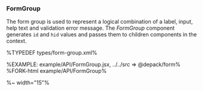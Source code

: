 ### **FormGroup**

The form group is used to represent a logical combination of a label, input, help text and validation error message. The _FormGroup_ component generates `id` and `hid` values and passes them to children components in the context.

%TYPEDEF types/form-group.xml%

%EXAMPLE: example/API/FormGroup.jsx, ../../src => @depack/form%
%FORK-html example/API/FormGroup%

%~ width="15"%